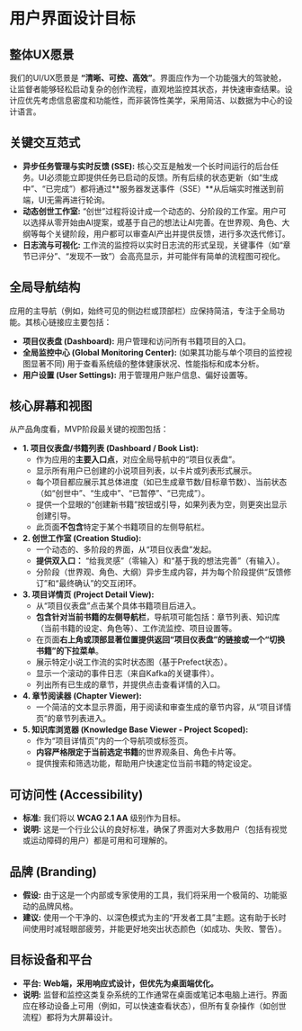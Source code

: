 # 用户界面设计目标

## 整体UX愿景

我们的UI/UX愿景是 **“清晰、可控、高效”**。界面应作为一个功能强大的驾驶舱，让监督者能够轻松启动复杂的创作流程，直观地监控其状态，并快速审查结果。设计应优先考虑信息密度和功能性，而非装饰性美学，采用简洁、以数据为中心的设计语言。

## 关键交互范式

- **异步任务管理与实时反馈 (SSE):** 核心交互是触发一个长时间运行的后台任务。UI必须能立即提供任务已启动的反馈。所有后续的状态更新（如“生成中”、“已完成”）都将通过**服务器发送事件（SSE）**从后端实时推送到前端，UI无需再进行轮询。
- **动态创世工作室:** “创世”过程将设计成一个动态的、分阶段的工作室。用户可以选择从零开始由AI提案，或基于自己的想法让AI完善。在世界观、角色、大纲等每个关键阶段，用户都可以审查AI产出并提供反馈，进行多次迭代修订。
- **日志流与可视化:** 工作流的监控将以实时日志流的形式呈现，关键事件（如“章节已评分”、“发现不一致”）会高亮显示，并可能伴有简单的流程图可视化。

## 全局导航结构

应用的主导航（例如，始终可见的侧边栏或顶部栏）应保持简洁，专注于全局功能。其核心链接应主要包括：

- **项目仪表盘 (Dashboard):** 用户管理和访问所有书籍项目的入口。
- **全局监控中心 (Global Monitoring Center):** (如果其功能与单个项目的监控视图显著不同) 用于查看系统级的整体健康状况、性能指标和成本分析。
- **用户设置 (User Settings):** 用于管理用户账户信息、偏好设置等。

## 核心屏幕和视图

从产品角度看，MVP阶段最关键的视图包括：

- **1. 项目仪表盘/书籍列表 (Dashboard / Book List):**
  - 作为应用的**主要入口点**，对应全局导航中的“项目仪表盘”。
  - 显示所有用户已创建的小说项目列表，以卡片或列表形式展示。
  - 每个项目都应展示其总体进度（如已生成章节数/目标章节数）、当前状态（如“创世中”、“生成中”、“已暂停”、“已完成”）。
  - 提供一个显眼的“创建新书籍”按钮或引导，如果列表为空，则更突出显示创建引导。
  - 此页面**不包含**特定于某个书籍项目的左侧导航栏。
- **2. 创世工作室 (Creation Studio):**
  - 一个动态的、多阶段的界面，从“项目仪表盘”发起。
  - **提供双入口：** “给我灵感”（零输入）和“基于我的想法完善”（有输入）。
  - 分阶段（世界观、角色、大纲）异步生成内容，并为每个阶段提供“反馈修订”和“最终确认”的交互闭环。
- **3. 项目详情页 (Project Detail View):**
  - 从“项目仪表盘”点击某个具体书籍项目后进入。
  - **包含针对当前书籍的左侧导航栏**，导航项可能包括：章节列表、知识库（当前书籍的设定、角色等）、工作流监控、项目设置等。
  - 在页面**右上角或顶部显著位置提供返回“项目仪表盘”的链接或一个“切换书籍”的下拉菜单**。
  - 展示特定小说工作流的实时状态图（基于Prefect状态）。
  - 显示一个滚动的事件日志（来自Kafka的关键事件）。
  - 列出所有已生成的章节，并提供点击查看详情的入口。
- **4. 章节阅读器 (Chapter Viewer):**
  - 一个简洁的文本显示界面，用于阅读和审查生成的章节内容，从“项目详情页”的章节列表进入。
- **5. 知识库浏览器 (Knowledge Base Viewer - Project Scoped):**
  - 作为“项目详情页”内的一个导航项或标签页。
  - **内容严格限定于当前选定书籍**的世界观条目、角色卡片等。
  - 提供搜索和筛选功能，帮助用户快速定位当前书籍的特定设定。

## 可访问性 (Accessibility)

- **标准:** 我们将以 **WCAG 2.1 AA** 级别作为目标。
- **说明:** 这是一个行业公认的良好标准，确保了界面对大多数用户（包括有视觉或运动障碍的用户）都是可用和可理解的。

## 品牌 (Branding)

- **假设:** 由于这是一个内部或专家使用的工具，我们将采用一个极简的、功能驱动的品牌风格。
- **建议:** 使用一个干净的、以深色模式为主的“开发者工具”主题。这有助于长时间使用时减轻眼部疲劳，并能更好地突出状态颜色（如成功、失败、警告）。

## 目标设备和平台

- **平台:** **Web端，采用响应式设计，但优先为桌面端优化。**
- **说明:** 监督和监控这类复杂系统的工作通常在桌面或笔记本电脑上进行。界面应在移动设备上可用（例如，可以快速查看状态），但所有复杂操作（如创世流程）都将为大屏幕设计。
